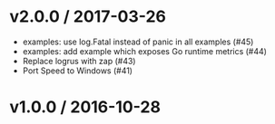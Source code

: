 
v2.0.0 / 2017-03-26
===================

  * examples: use log.Fatal instead of panic in all examples (#45)
  * examples: add example which exposes Go runtime metrics (#44)
  * Replace logrus with zap (#43)
  * Port Speed to Windows (#41)

v1.0.0 / 2016-10-28
===================
